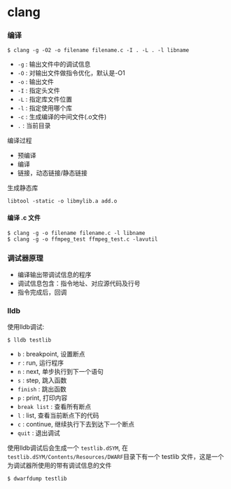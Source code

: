 # clang

<!--
create time: 2019-02-02 00:12:48
Author: <黄东鸿>
-->

### 编译

```
$ clang -g -O2 -o filename filename.c -I . -L . -l libname
```

* `-g` : 输出文件中的调试信息
* `-O` : 对输出文件做指令优化，默认是-O1
* `-o` : 输出文件
* `-I` : 指定头文件
* `-L` : 指定库文件位置
* `-l` : 指定使用哪个库
* `-c` : 生成编译的中间文件(.o文件)
* `.` : 当前目录

编译过程

* 预编译
* 编译
* 链接，动态链接/静态链接

生成静态库

`libtool -static -o libmylib.a add.o`

#### 编译 .c 文件

```
$ clang -g -o filename filename.c -l libname
$ clang -g -o ffmpeg_test ffmpeg_test.c -lavutil
```

### 调试器原理

* 编译输出带调试信息的程序
* 调试信息包含：指令地址、对应源代码及行号
* 指令完成后，回调

### lldb

使用lldb调试:

```
$ lldb testlib
```

* `b` : breakpoint, 设置断点
* `r` : run, 运行程序
* `n` : next, 单步执行到下一个语句
* `s` : step, 跳入函数
* `finish` : 跳出函数
* `p` : print, 打印内容
* `break list` : 查看所有断点
* `l` : list, 查看当前断点下的代码
* `c` : continue, 继续执行下去到达下一个断点
* `quit` : 退出调试

使用lldb调试后会生成一个 `testlib.dSYM`, 在 `testlib.dSYM/Contents/Resources/DWARF`目录下有一个 testlib 文件，这是一个为调试器所使用的带有调试信息的文件

```
$ dwarfdump testlib
```